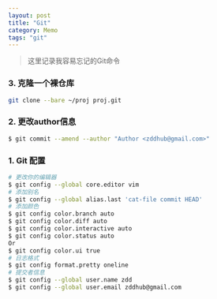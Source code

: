 ```yaml
---
layout: post
title: "Git"
category: Memo
tags: "git"
---
```


> 这里记录我容易忘记的Git命令

### 3. 克隆一个裸仓库
```sh
git clone --bare ~/proj proj.git
```

### 2. 更改author信息
```sh
$ git commit --amend --author "Author <zddhub@gmail.com>"
```

### 1. Git 配置
```sh
# 更改你的编辑器
$ git config --global core.editor vim
# 添加别名
$ git config --global alias.last 'cat-file commit HEAD'
# 添加颜色
$ git config color.branch auto
$ git config color.diff auto
$ git config color.interactive auto
$ git config color.status auto
Or 
$ git config color.ui true
# 日志格式
$ git config format.pretty oneline
# 提交者信息
$ git config --global user.name zdd
$ git config --global user.email zddhub@gmail.com
```
